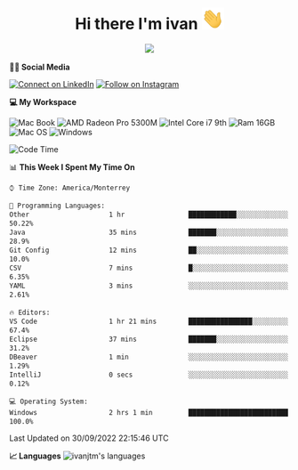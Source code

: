 <h1 align="center">Hi there I'm ivan <img src="https://raw.githubusercontent.com/ABSphreak/ABSphreak/master/gifs/Hi.gif" width="40px" /></h1>
<div align="center">
<img src="http://github-readme-streak-stats.herokuapp.com?user=ivanjtm&hide_border=true&background=00000000&border=FFFFFF00&sideNums=A8A8A8&sideLabels=A8A8A8&currStreakNum=FFC93C&dates=A8A8A8)](https://git.io/streak-stats"/>
</div>

**👦🏻 Social Media**

[![Connect on LinkedIn](https://img.shields.io/badge/LinkedIn-%230077B5.svg?&style=flat-square&logo=linkedin&logoColor=white)](https://www.linkedin.com/in/ivanjtm)
[![Follow on Instagram](https://img.shields.io/badge/Instagram-E4405F?style=flat-square&logo=instagram&logoColor=white)](https://www.instagram.com/ivanjtm)

**💻 My Workspace**

![Mac Book](https://img.shields.io/badge/Apple-MacBook_Pro_2019-999999?style=flat-square&logo=apple&logoColor=white)
![AMD Radeon Pro 5300M](https://img.shields.io/badge/AMD-Radeon_Pro_5300M-ED1C24?style=flat-square&logo=amd&logoColor=white)
![Intel Core i7 9th](https://img.shields.io/badge/Intel-Core_i7_9th-0071C5?style=flat-square&logo=intel&logoColor=white)
![Ram 16GB](https://img.shields.io/badge/RAM-16GB-230071C5?style=flat-square&logoColor=white)
![Mac OS](https://img.shields.io/badge/Mac%20OS-000000?style=flat-square&logo=apple&logoColor=white)
![Windows](https://img.shields.io/badge/Windows-0078D6?style=flat-square&logo=windows&logoColor=white)


<!--START_SECTION:waka-->
![Code Time](http://img.shields.io/badge/Code%20Time-724%20hrs%2031%20mins-blue)

📊 **This Week I Spent My Time On** 

```text
⌚︎ Time Zone: America/Monterrey

💬 Programming Languages: 
Other                    1 hr                ████████████░░░░░░░░░░░░░   50.22% 
Java                     35 mins             ███████░░░░░░░░░░░░░░░░░░   28.9% 
Git Config               12 mins             ██░░░░░░░░░░░░░░░░░░░░░░░   10.0% 
CSV                      7 mins              █░░░░░░░░░░░░░░░░░░░░░░░░   6.35% 
YAML                     3 mins              ░░░░░░░░░░░░░░░░░░░░░░░░░   2.61%

🔥 Editors: 
VS Code                  1 hr 21 mins        ████████████████░░░░░░░░░   67.4% 
Eclipse                  37 mins             ███████░░░░░░░░░░░░░░░░░░   31.2% 
DBeaver                  1 min               ░░░░░░░░░░░░░░░░░░░░░░░░░   1.29% 
IntelliJ                 0 secs              ░░░░░░░░░░░░░░░░░░░░░░░░░   0.12%

💻 Operating System: 
Windows                  2 hrs 1 min         █████████████████████████   100.0%

```


 Last Updated on 30/09/2022 22:15:46 UTC
<!--END_SECTION:waka-->
**📈 Languages**
 ![ivanjtm's languages](https://wakatime.com/share/@ivanjtm/a32f83c6-d0c9-49a4-a5ae-d0440b950377.svg)
